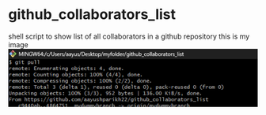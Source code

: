 # github_collaborators_list
shell script to show list of all collaborators in a github repository 
this is my image ![alt text](image.png)

